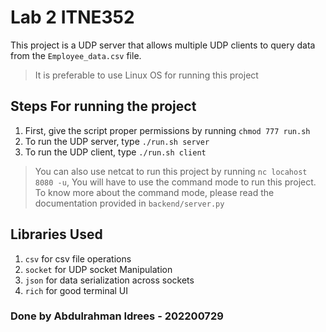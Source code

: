 # Lab 2 ITNE352

This project is a UDP server that allows multiple UDP clients to query data from the `Employee_data.csv` file.

> It is preferable to use Linux OS for running this project

## Steps For running the project

1. First, give the script proper permissions by running `chmod 777 run.sh`
2. To run the UDP server, type `./run.sh server`
3. To run the UDP client, type `./run.sh client`

> You can also use netcat to run this project by running `nc locahost 8080 -u`, You will have to use the command mode to run this project. To know more about the command mode, please read the documentation provided in `backend/server.py`

## Libraries Used

1. `csv` for csv file operations
2. `socket` for UDP socket Manipulation
3. `json` for data serialization across sockets
4. `rich` for good terminal UI

### Done by Abdulrahman Idrees - 202200729
